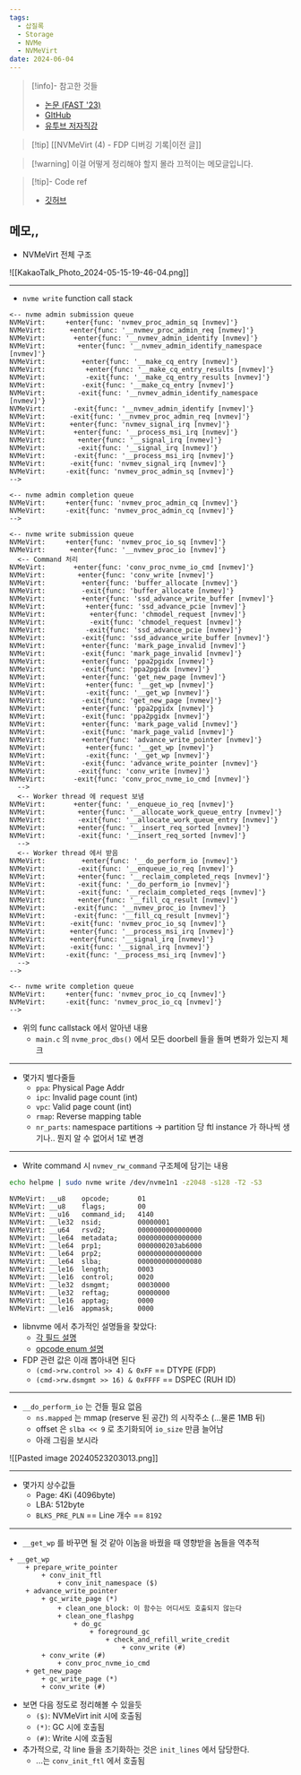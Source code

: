 ```yaml
---
tags:
  - 삽질록
  - Storage
  - NVMe
  - NVMeVirt
date: 2024-06-04
---
```

> [!info]- 참고한 것들
> - [논문 (FAST '23)](https://www.usenix.org/conference/fast23/presentation/kim-sang-hoon)
> - [GItHub](https://github.com/snu-csl/nvmevirt)
> - [유투브 저자직강](https://youtu.be/eV7vQyg46zc?si=USiYITI09Sdz01YZ)

> [!tip] [[NVMeVirt (4) - FDP 디버깅 기록|이전 글]]

> [!warning] 이걸 어떻게 정리해야 할지 몰라 끄적이는 메모글입니다.

> [!tip]- Code ref
> - [깃허브](https://github.com/aos24s-cse-snu-ac-kr/nvmevirt/pull/1)

## 메모,,

- NVMeVirt 전체 구조

![[KakaoTalk_Photo_2024-05-15-19-46-04.png]]

---
- `nvme write` function call stack

```
<-- nvme admin submission queue
NVMeVirt:     +enter{func: 'nvmev_proc_admin_sq [nvmev]'}
NVMeVirt:      +enter{func: '__nvmev_proc_admin_req [nvmev]'}
NVMeVirt:       +enter{func: '__nvmev_admin_identify [nvmev]'}
NVMeVirt:        +enter{func: '__nvmev_admin_identify_namespace [nvmev]'}
NVMeVirt:         +enter{func: '__make_cq_entry [nvmev]'}
NVMeVirt:          +enter{func: '__make_cq_entry_results [nvmev]'}
NVMeVirt:          -exit{func: '__make_cq_entry_results [nvmev]'}
NVMeVirt:         -exit{func: '__make_cq_entry [nvmev]'}
NVMeVirt:        -exit{func: '__nvmev_admin_identify_namespace [nvmev]'}
NVMeVirt:       -exit{func: '__nvmev_admin_identify [nvmev]'}
NVMeVirt:      -exit{func: '__nvmev_proc_admin_req [nvmev]'}
NVMeVirt:      +enter{func: 'nvmev_signal_irq [nvmev]'}
NVMeVirt:       +enter{func: '__process_msi_irq [nvmev]'}
NVMeVirt:        +enter{func: '__signal_irq [nvmev]'}
NVMeVirt:        -exit{func: '__signal_irq [nvmev]'}
NVMeVirt:       -exit{func: '__process_msi_irq [nvmev]'}
NVMeVirt:      -exit{func: 'nvmev_signal_irq [nvmev]'}
NVMeVirt:     -exit{func: 'nvmev_proc_admin_sq [nvmev]'}
-->

<-- nvme admin completion queue
NVMeVirt:     +enter{func: 'nvmev_proc_admin_cq [nvmev]'}
NVMeVirt:     -exit{func: 'nvmev_proc_admin_cq [nvmev]'}
-->

<-- nvme write submission queue
NVMeVirt:     +enter{func: 'nvmev_proc_io_sq [nvmev]'}
NVMeVirt:      +enter{func: '__nvmev_proc_io [nvmev]'}
  <-- Command 처리
NVMeVirt:       +enter{func: 'conv_proc_nvme_io_cmd [nvmev]'}
NVMeVirt:        +enter{func: 'conv_write [nvmev]'}
NVMeVirt:         +enter{func: 'buffer_allocate [nvmev]'}
NVMeVirt:         -exit{func: 'buffer_allocate [nvmev]'}
NVMeVirt:         +enter{func: 'ssd_advance_write_buffer [nvmev]'}
NVMeVirt:          +enter{func: 'ssd_advance_pcie [nvmev]'}
NVMeVirt:           +enter{func: 'chmodel_request [nvmev]'}
NVMeVirt:           -exit{func: 'chmodel_request [nvmev]'}
NVMeVirt:          -exit{func: 'ssd_advance_pcie [nvmev]'}
NVMeVirt:         -exit{func: 'ssd_advance_write_buffer [nvmev]'}
NVMeVirt:         +enter{func: 'mark_page_invalid [nvmev]'}
NVMeVirt:         -exit{func: 'mark_page_invalid [nvmev]'}
NVMeVirt:         +enter{func: 'ppa2pgidx [nvmev]'}
NVMeVirt:         -exit{func: 'ppa2pgidx [nvmev]'}
NVMeVirt:         +enter{func: 'get_new_page [nvmev]'}
NVMeVirt:          +enter{func: '__get_wp [nvmev]'}
NVMeVirt:          -exit{func: '__get_wp [nvmev]'}
NVMeVirt:         -exit{func: 'get_new_page [nvmev]'}
NVMeVirt:         +enter{func: 'ppa2pgidx [nvmev]'}
NVMeVirt:         -exit{func: 'ppa2pgidx [nvmev]'}
NVMeVirt:         +enter{func: 'mark_page_valid [nvmev]'}
NVMeVirt:         -exit{func: 'mark_page_valid [nvmev]'}
NVMeVirt:         +enter{func: 'advance_write_pointer [nvmev]'}
NVMeVirt:          +enter{func: '__get_wp [nvmev]'}
NVMeVirt:          -exit{func: '__get_wp [nvmev]'}
NVMeVirt:         -exit{func: 'advance_write_pointer [nvmev]'}
NVMeVirt:        -exit{func: 'conv_write [nvmev]'}
NVMeVirt:       -exit{func: 'conv_proc_nvme_io_cmd [nvmev]'}
  -->
  <-- Worker thread 에 request 보냄
NVMeVirt:       +enter{func: '__enqueue_io_req [nvmev]'}
NVMeVirt:        +enter{func: '__allocate_work_queue_entry [nvmev]'}
NVMeVirt:        -exit{func: '__allocate_work_queue_entry [nvmev]'}
NVMeVirt:        +enter{func: '__insert_req_sorted [nvmev]'}
NVMeVirt:        -exit{func: '__insert_req_sorted [nvmev]'}
  -->
  <-- Worker thread 에서 받음
NVMeVirt:         +enter{func: '__do_perform_io [nvmev]'}
NVMeVirt:        -exit{func: '__enqueue_io_req [nvmev]'}
NVMeVirt:        +enter{func: '__reclaim_completed_reqs [nvmev]'}
NVMeVirt:        -exit{func: '__do_perform_io [nvmev]'}
NVMeVirt:        -exit{func: '__reclaim_completed_reqs [nvmev]'}
NVMeVirt:        +enter{func: '__fill_cq_result [nvmev]'}
NVMeVirt:       -exit{func: '__nvmev_proc_io [nvmev]'}
NVMeVirt:       -exit{func: '__fill_cq_result [nvmev]'}
NVMeVirt:      -exit{func: 'nvmev_proc_io_sq [nvmev]'}
NVMeVirt:      +enter{func: '__process_msi_irq [nvmev]'}
NVMeVirt:      +enter{func: '__signal_irq [nvmev]'}
NVMeVirt:      -exit{func: '__signal_irq [nvmev]'}
NVMeVirt:     -exit{func: '__process_msi_irq [nvmev]'}
  -->
-->

<-- nvme write completion queue
NVMeVirt:     +enter{func: 'nvmev_proc_io_cq [nvmev]'}
NVMeVirt:     -exit{func: 'nvmev_proc_io_cq [nvmev]'}
-->
```

- 위의 func callstack 에서 알아낸 내용
	- `main.c` 의 `nvme_proc_dbs()` 에서 모든 doorbell 들을 돌며 변화가 있는지 체크
---
- 몇가지 별다줄들
	- `ppa`: Physical Page Addr
	- `ipc`: Invalid page count (int)
	- `vpc`: Valid page count (int)
	- `rmap`: Reverse mapping table
	- `nr_parts`: namespace partitions -> partition 당 ftl instance 가 하나씩 생기나.. 뭔지 알 수 없어서 1로 변경
---
- Write command 시 `nvmev_rw_command` 구조체에 담기는 내용

```bash
echo helpme | sudo nvme write /dev/nvme1n1 -z2048 -s128 -T2 -S3
```

```
NVMeVirt: __u8    opcode;       01
NVMeVirt: __u8    flags;        00
NVMeVirt: __u16   command_id;   4140
NVMeVirt: __le32  nsid;         00000001
NVMeVirt: __u64   rsvd2;        0000000000000000
NVMeVirt: __le64  metadata;     0000000000000000
NVMeVirt: __le64  prp1;         0000000203ab6000
NVMeVirt: __le64  prp2;         0000000000000000
NVMeVirt: __le64  slba;         0000000000000080
NVMeVirt: __le16  length;       0003
NVMeVirt: __le16  control;      0020
NVMeVirt: __le32  dsmgmt;       00030000
NVMeVirt: __le32  reftag;       00000000
NVMeVirt: __le16  apptag;       0000
NVMeVirt: __le16  appmask;      0000
```

- libnvme 에서 추가적인 설명들을 찾았다:
	- [각 필드 설명](https://github.com/linux-nvme/libnvme/blob/master/src/nvme/api-types.h#L569-L631)
	- [opcode enum 설명](https://github.com/linux-nvme/libnvme/blob/master/src/nvme/types.h#L8249-L8291)
- FDP 관련 값은 이래 뽑아내면 된다
	- `(cmd->rw.control >> 4) & 0xFF` == DTYPE (FDP)
	- `(cmd->rw.dsmgmt >> 16) & 0xFFFF` == DSPEC (RUH ID)
---
- `__do_perform_io` 는 건들 필요 없음
	- `ns.mapped` 는 mmap (reserve 된 공간) 의 시작주소 (...물론 1MB 뒤)
	- offset 은 `slba << 9` 로 초기화되어 `io_size` 만큼 늘어남
	- 아래 그림을 보시라

![[Pasted image 20240523203013.png]]

---
- 몇가지 상수값들
	- Page: 4Ki (4096byte)
	- LBA: 512byte
	- `BLKS_PRE_PLN` == Line 개수 == `8192`
---
- `__get_wp` 를 바꾸면 될 것 같아 이놈을 바꿨을 때 영향받을 놈들을 역추적

```
+ __get_wp
	+ prepare_write_pointer
		+ conv_init_ftl
			+ conv_init_namespace ($)
	+ advance_write_pointer
		+ gc_write_page (*)
			+ clean_one_block: 이 함수는 어디서도 호출되지 않는다
			+ clean_one_flashpg
				+ do_gc
					+ foreground_gc
						+ check_and_refill_write_credit
							+ conv_write (#)
		+ conv_write (#)
			+ conv_proc_nvme_io_cmd
	+ get_new_page
		+ gc_write_page (*)
		+ conv_write (#)
```

- 보면 다음 정도로 정리해볼 수 있을듯
	- `($)`: NVMeVirt init 시에 호출됨
	- `(*)`: GC 시에 호출됨
	- `(#)`: Write 시에 호출됨
- 추가적으로, 각 line 들을 초기화하는 것은 `init_lines` 에서 담당한다.
	- ...는 `conv_init_ftl` 에서 호출됨